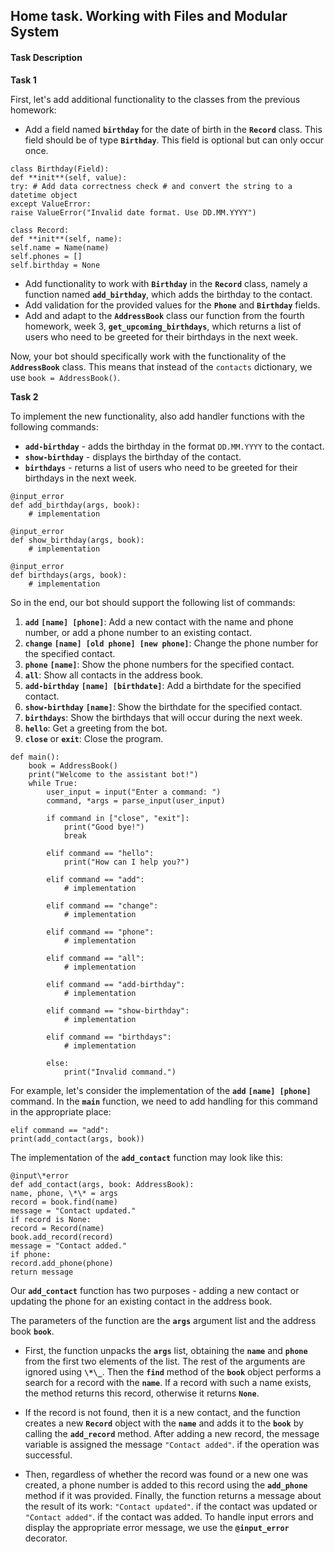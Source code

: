 ## Home task. Working with Files and Modular System

#### Task Description

**Task 1**

First, let's add additional functionality to the classes from the previous homework:

- Add a field named **`birthday`** for the date of birth in the **`Record`** class. This field should be of type **`Birthday`**. This field is optional but can only occur once.

```
class Birthday(Field):
def **init**(self, value):
try: # Add data correctness check # and convert the string to a datetime object
except ValueError:
raise ValueError("Invalid date format. Use DD.MM.YYYY")

class Record:
def **init**(self, name):
self.name = Name(name)
self.phones = []
self.birthday = None
```

- Add functionality to work with **`Birthday`** in the **`Record`** class, namely a function named **`add_birthday`**, which adds the birthday to the contact.
- Add validation for the provided values for the **`Phone`** and **`Birthday`** fields.
- Add and adapt to the **`AddressBook`** class our function from the fourth homework, week 3, **`get_upcoming_birthdays`**, which returns a list of users who need to be greeted for their birthdays in the next week.

Now, your bot should specifically work with the functionality of the **`AddressBook`** class. This means that instead of the `contacts` dictionary, we use `book = AddressBook()`.

**Task 2**

To implement the new functionality, also add handler functions with the following commands:

- **`add-birthday`** - adds the birthday in the format `DD.MM.YYYY` to the contact.
- **`show-birthday`** - displays the birthday of the contact.
- **`birthdays`** - returns a list of users who need to be greeted for their birthdays in the next week.

```
@input_error
def add_birthday(args, book):
    # implementation

@input_error
def show_birthday(args, book):
    # implementation

@input_error
def birthdays(args, book):
    # implementation
```

So in the end, our bot should support the following list of commands:

1. **`add`** **`[name] [phone]`**: Add a new contact with the name and phone number, or add a phone number to an existing contact.
2. **`change`** **`[name] [old phone] [new phone]`**: Change the phone number for the specified contact.
3. **`phone`** **`[name]`**: Show the phone numbers for the specified contact.
4. **`all`**: Show all contacts in the address book.
5. **`add-birthday`** **`[name] [birthdate]`**: Add a birthdate for the specified contact.
6. **`show-birthday`** **`[name]`**: Show the birthdate for the specified contact.
7. **`birthdays`**: Show the birthdays that will occur during the next week.
8. **`hello`**: Get a greeting from the bot.
9. **`close`** or **`exit`**: Close the program.

```
def main():
    book = AddressBook()
    print("Welcome to the assistant bot!")
    while True:
        user_input = input("Enter a command: ")
        command, *args = parse_input(user_input)

        if command in ["close", "exit"]:
            print("Good bye!")
            break

        elif command == "hello":
            print("How can I help you?")

        elif command == "add":
            # implementation

        elif command == "change":
            # implementation

        elif command == "phone":
            # implementation

        elif command == "all":
            # implementation

        elif command == "add-birthday":
            # implementation

        elif command == "show-birthday":
            # implementation

        elif command == "birthdays":
            # implementation

        else:
            print("Invalid command.")
```

For example, let's consider the implementation of the **`add`** **`[name] [phone]`** command. In the **`main`** function, we need to add handling for this command in the appropriate place:

```
elif command == "add":
print(add_contact(args, book))
```

The implementation of the **`add_contact`** function may look like this:

```
@input\*error
def add_contact(args, book: AddressBook):
name, phone, \*\* = args
record = book.find(name)
message = "Contact updated."
if record is None:
record = Record(name)
book.add_record(record)
message = "Contact added."
if phone:
record.add_phone(phone)
return message
```

Our **`add_contact`** function has two purposes - adding a new contact or updating the phone for an existing contact in the address book.

The parameters of the function are the **`args`** argument list and the address book **`book`**.

- First, the function unpacks the **`args`** list, obtaining the **`name`** and **`phone`** from the first two elements of the list. The rest of the arguments are ignored using **`\*\_`**. Then the **`find`** method of the **`book`** object performs a search for a record with the **`name`**. If a record with such a name exists, the method returns this record, otherwise it returns **`None`**.

- If the record is not found, then it is a new contact, and the function creates a new **`Record`** object with the **`name`** and adds it to the **`book`** by calling the **`add_record`** method. After adding a new record, the message variable is assigned the message `"Contact added"`. if the operation was successful.

- Then, regardless of whether the record was found or a new one was created, a phone number is added to this record using the **`add_phone`** method if it was provided. Finally, the function returns a message about the result of its work: `"Contact updated"`. if the contact was updated or `"Contact added"`. if the contact was added. To handle input errors and display the appropriate error message, we use the **`@input_error`** decorator.
